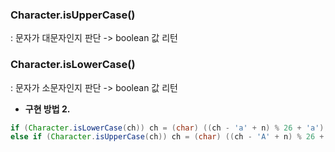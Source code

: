 ### Character.isUpperCase()
: 문자가 대문자인지 판단 -> boolean 값 리턴
### Character.isLowerCase()
: 문자가 소문자인지 판단 -> boolean 값 리턴

- **구현 방법 2.**
~~~java
if (Character.isLowerCase(ch)) ch = (char) ((ch - 'a' + n) % 26 + 'a');
else if (Character.isUpperCase(ch)) ch = (char) ((ch - 'A' + n) % 26 + 'A');
~~~